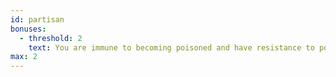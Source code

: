 ```yaml
---
id: partisan
bonuses:
  - threshold: 2
    text: You are immune to becoming poisoned and have resistance to poison damage.
max: 2
---
```

